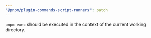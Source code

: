 ```yaml
---
"@pnpm/plugin-commands-script-runners": patch
---
```


`pnpm exec` should be executed in the context of the current working directory.
